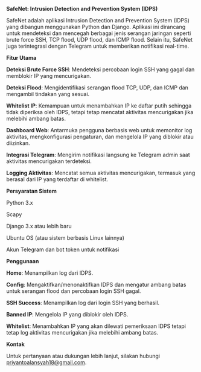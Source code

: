 **SafeNet: Intrusion Detection and Prevention System (IDPS)**

SafeNet adalah aplikasi Intrusion Detection and Prevention System (IDPS) yang dibangun menggunakan Python dan Django. Aplikasi ini dirancang untuk mendeteksi dan mencegah berbagai jenis serangan jaringan seperti brute force SSH, TCP flood, UDP flood, dan ICMP flood. Selain itu, SafeNet juga terintegrasi dengan Telegram untuk memberikan notifikasi real-time.

**Fitur Utama**

**Deteksi Brute Force SSH**: Mendeteksi percobaan login SSH yang gagal dan memblokir IP yang mencurigakan.

**Deteksi Flood**: Mengidentifikasi serangan flood TCP, UDP, dan ICMP dan mengambil tindakan yang sesuai.

**Whitelist IP**: Kemampuan untuk menambahkan IP ke daftar putih sehingga tidak diperiksa oleh IDPS, tetapi tetap mencatat aktivitas mencurigakan jika melebihi ambang batas.

**Dashboard Web**: Antarmuka pengguna berbasis web untuk memonitor log aktivitas, mengkonfigurasi pengaturan, dan mengelola IP yang diblokir atau diizinkan.

**Integrasi Telegram**: Mengirim notifikasi langsung ke Telegram admin saat aktivitas mencurigakan terdeteksi.

**Logging Aktivitas**: Mencatat semua aktivitas mencurigakan, termasuk yang berasal dari IP yang terdaftar di whitelist.

**Persyaratan Sistem**

Python 3.x

Scapy

Django 3.x atau lebih baru

Ubuntu OS (atau sistem berbasis Linux lainnya)

Akun Telegram dan bot token untuk notifikasi

**Penggunaan**

**Home**: Menampilkan log dari IDPS.

**Config**: Mengaktifkan/menonaktifkan IDPS dan mengatur ambang batas untuk serangan flood dan percobaan login SSH gagal.

**SSH Success**: Menampilkan log dari login SSH yang berhasil.

**Banned IP**: Mengelola IP yang diblokir oleh IDPS.

**Whitelist**: Menambahkan IP yang akan dilewati pemeriksaan IDPS tetapi tetap log aktivitas mencurigakan jika melebihi ambang batas.

**Kontak**

Untuk pertanyaan atau dukungan lebih lanjut, silakan hubungi priyantoalansyah18@gmail.com.
